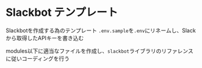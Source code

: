 # Slackbot テンプレート

Slackbotを作成する為のテンプレート
`.env.sample`を`.env`にリネームし、Slackから取得したAPIキーを書き込む

modules以下に適当なファイルを作成し、`slackbot`ライブラリのリファレンスに従いコーディングを行う

